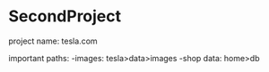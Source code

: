 # SecondProject
project name: tesla.com

important paths:
-images: tesla>data>images
-shop data: home>db
